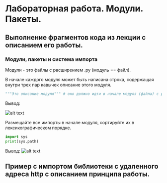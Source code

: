 # Лабораторная работа. Модули. Пакеты. 

## Выполнение фрагментов кода из лекции с описанием его работы.

### Модули, пакеты и система импорта
Модули - это файлы с расширением .py (модуль == файл).

В начале каждого модуля может быть написана строка, содержащая внутри трех пар кавычек описание этого модуля. 

```python
"""Это описание модуля""" # оно должно идти в начале модуля (файла) с расширением .py
```
Вывод:

![alt text](https://github.com/herzenuni/sem5-2016-packages-Bolzuka/blob/master/image/Это%20описание%20модуля.png "Это описание модуля")

Размещайте все импорты в начале модуля, сортируйте их в лексикографическом порядке.

```python
import sys
print(sys.path)
```

Вывод:
![alt text](https://github.com/herzenuni/sem5-2016-packages-Bolzuka/blob/master/image/Все%20импорты%20в%20начале%20модуля.png "Все импорты в начале модуля")




## Пример с импортом библиотеки с удаленного адреса http с описанием принципа работы.

### 

